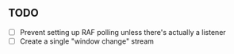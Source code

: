 ## TODO

- [ ] Prevent setting up RAF polling unless there's actually a listener
- [ ] Create a single "window change" stream
